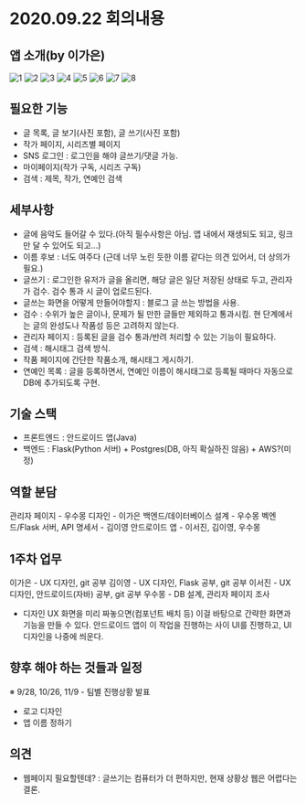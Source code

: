 # 2020.09.22 회의내용

## 앱 소개(by 이가은)
![1](http://drive.google.com/uc?export=view&id=1p7knh4BfBp1hzEpSM-HQW6pLSSr_hP7R "")
![2](http://drive.google.com/uc?export=view&id=1mR66qS2zZAQJ8eVJ2fJho75NEbheybCQ "")
![3](http://drive.google.com/uc?export=view&id=1CZDqvYSSYiQt9YfggUbMI01vFku6wLMC "")
![4](http://drive.google.com/uc?export=view&id=1EdtXOo6bWewYBLwXZC5drWqemp4Wj5H0 "")
![5](http://drive.google.com/uc?export=view&id=12worb7voHldZv6FZwrJFw2TxFzZwJFf5 "")
![6](http://drive.google.com/uc?export=view&id=1O2ex062sY_oRYn_tJN_7bvjX_fY34evt "")
![7](http://drive.google.com/uc?export=view&id=1XVaEe2yg0AsPc2LtJc7tCvXRkhqJJuSz "")
![8](http://drive.google.com/uc?export=view&id=1376n4trJ31KTR0lP9BKq62yOE77l0pXZ "")


## 필요한 기능
- 글 목록, 글 보기(사진 포함), 글 쓰기(사진 포함)
- 작가 페이지, 시리즈별 페이지
- SNS 로그인 : 로그인을 해야 글쓰기/댓글 가능.
- 마이페이지(작가 구독, 시리즈 구독)
- 검색 : 제목, 작가, 연예인 검색


## 세부사항
- 글에 음악도 들어갈 수 있다.(아직 필수사항은 아님. 앱 내에서 재생되도 되고, 링크만 달 수 있어도 되고...)
- 이름 후보 : 너도 여주다 (근데 너무 노린 듯한 이름 같다는 의견 있어서, 더 상의가 필요.)
- 글쓰기 : 로그인한 유저가 글을 올리면, 해당 글은 일단 저장된 상태로 두고, 관리자가 검수. 검수 통과 시 글이 업로드된다.
- 글쓰는 화면을 어떻게 만들어야할지  : 블로그 글 쓰는 방법을 사용.
- 검수 : 수위가 높은 글이나, 문제가 될 만한 글들만 제외하고 통과시킴. 현 단계에서는 글의 완성도나 작품성 등은 고려하지 않는다.
- 관리자 페이지 : 등록된 글을 검수 통과/반려 처리할 수 있는 기능이 필요하다.
- 검색 : 해시태그 검색 방식.
- 작품 페이지에 간단한 작품소개, 해시태그 게시하기.
- 연예인 목록 : 글을 등록하면서, 연예인 이름이 해시태그로 등록될 때마다 자동으로 DB에 추가되도록 구현.


## 기술 스택
- 프론트엔드 : 안드로이드 앱(Java)
- 백엔드 : Flask(Python 서버) + Postgres(DB, 아직 확실하진 않음) + AWS?(미정)


## 역할 분담
관리자 페이지 - 우수몽
디자인 - 이가은
백엔드/데이터베이스 설계 - 우수몽
벡엔드/Flask 서버, API 명세서 - 김이영
안드로이드 앱 - 이서진, 김이영, 우수몽


## 1주차 업무
이가은 - UX 디자인, git 공부
김이영 - UX 디자인, Flask 공부, git 공부
이서진 - UX 디자인, 안드로이드(자바) 공부, git 공부
우수몽 - DB 설계, 관리자 페이지 조사
* 디자인 UX 화면을 미리 짜놓으면(컴포넌트 배치 등) 이걸 바탕으로 간략한 화면과 기능을 만들 수 있다. 안드로이드 앱이 이 작업을 진행하는 사이 UI를 진행하고, UI 디자인을 나중에 씌운다.


## 향후 해야 하는 것들과 일정
※ 9/28, 10/26, 11/9 - 팀별 진행상황 발표
- 로고 디자인
- 앱 이름 정하기


## 의견
- 웹페이지 필요할텐데? : 글쓰기는 컴퓨터가 더 편하지만, 현재 상황상 웹은 어렵다는 결론.
